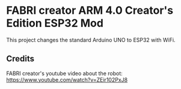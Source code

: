# FABRI creator ARM 4.0 Creator's Edition ESP32 Mod

This project changes the standard Arduino UNO to ESP32 with WiFi.

## Credits

FABRI creator's youtube video about the robot:\
 <https://www.youtube.com/watch?v=ZEir102PxJ8>